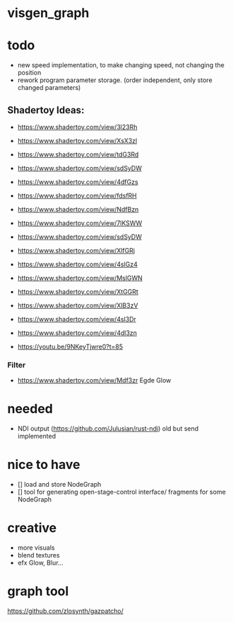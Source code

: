# visgen_graph

# todo
- new speed implementation, to make changing speed, not changing the position
- rework program parameter storage. (order independent, only store changed parameters)

## Shadertoy Ideas:
- https://www.shadertoy.com/view/3l23Rh
- https://www.shadertoy.com/view/XsX3zl
- https://www.shadertoy.com/view/tdG3Rd
- https://www.shadertoy.com/view/sdSyDW
- https://www.shadertoy.com/view/4dfGzs
- https://www.shadertoy.com/view/fdsfRH
- https://www.shadertoy.com/view/NdfBzn
- https://www.shadertoy.com/view/7lKSWW
- https://www.shadertoy.com/view/sdSyDW
- https://www.shadertoy.com/view/XlfGRj
- https://www.shadertoy.com/view/4slGz4
- https://www.shadertoy.com/view/MslGWN
- https://www.shadertoy.com/view/XtGGRt
- https://www.shadertoy.com/view/XlB3zV
- https://www.shadertoy.com/view/4sl3Dr
- https://www.shadertoy.com/view/4dl3zn

- https://youtu.be/9NKeyTjwre0?t=85

### Filter
- https://www.shadertoy.com/view/Mdf3zr Egde Glow

# needed
- NDI output (https://github.com/Julusian/rust-ndi) old but send implemented


# nice to have
- [] load and store NodeGraph
- [] tool for generating open-stage-control interface/ fragments for some NodeGraph

# creative 
- more visuals
- blend textures
- efx Glow, Blur...


# graph tool
https://github.com/zlosynth/gazpatcho/
